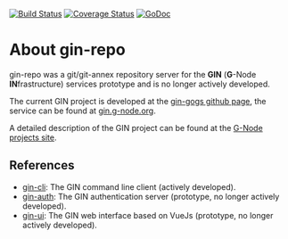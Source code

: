 [![Build Status](https://travis-ci.org/G-Node/gin-repo.svg?branch=master)](https://travis-ci.org/G-Node/gin-repo)
[![Coverage Status](https://coveralls.io/repos/github/G-Node/gin-repo/badge.svg?branch=master)](https://coveralls.io/github/G-Node/gin-repo?branch=master)
[![GoDoc](https://godoc.org/github.com/G-Node/gin-repo?status.svg)](https://godoc.org/github.com/G-Node/gin-repo)


# About gin-repo

gin-repo was a git/git-annex repository server for the **GIN** (**G**-Node **IN**frastructure) services prototype and is no longer actively developed.

The current GIN project is developed at the [gin-gogs github page](https://github.com/G-Node/gogs), the service can be found at [gin.g-node.org](https://gin.g-node.org).

A detailed description of the GIN project can be found at the [G-Node projects site](https://g-node.github.io).

## References
- [gin-cli](https://github.com/G-Node/gin-cli): The GIN command line client (actively developed).
- [gin-auth](https://github.com/G-Node/gin-auth): The GIN authentication server (prototype, no longer actively developed).
- [gin-ui](https://github.com/G-Node/gin-ui): The GIN web interface based on VueJs (prototype, no longer actively developed).
